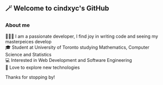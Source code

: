 ## 🪄 Welcome to cindxyc's GitHub

### About me

👩🏻‍💻 I am a passionate developer, I find joy in writing code and seeing my masterpeices develop <br/>
🎓 Student at University of Toronto studying Mathematics, Computer Science and Statistics <br/>
💻 Interested in Web Development and Software Engineering <br/>
💬 Love to explore new technologies

Thanks for stopping by!

<!--
### My skills

[![My Skills](https://skillicons.dev/icons?i=python,java,c,cpp,js,ts,html,css,react,nodejs,postgres,latex,figma)](https://skillicons.dev)


### Get in touch
[LinkedIn](https://www.linkedin.com/in/cindxyc/)

<!--
**cindxyc/cindxyc** is a ✨ _special_ ✨ repository because its `README.md` (this file) appears on your GitHub profile.

Here are some ideas to get you started:

- 🔭 I’m currently working on ...
- 🌱 I’m currently learning ...
- 👯 I’m looking to collaborate on ...
- 🤔 I’m looking for help with ...
- 💬 Ask me about ...
- 📫 How to reach me: ...
- 😄 Pronouns: ...
- ⚡ Fun fact: ...
-->
